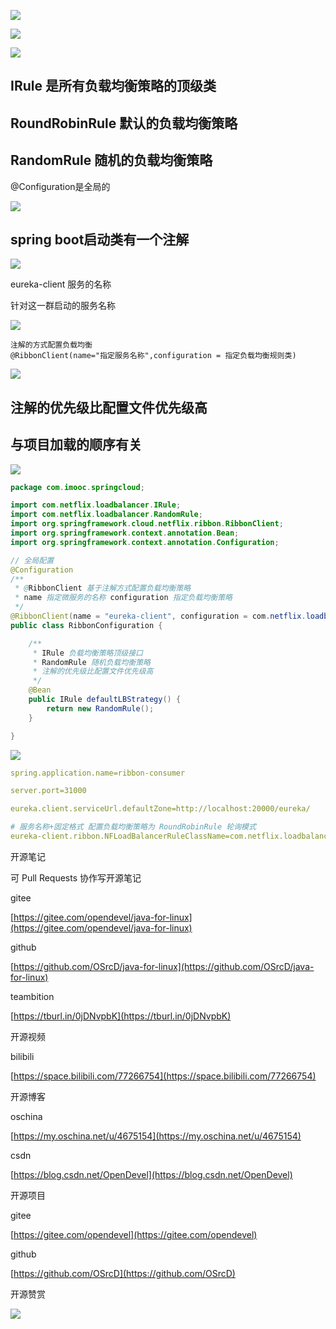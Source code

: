![](https://tcs.teambition.net/storage/31216d64f56960a99b86df2b86ae4f5ef0ce?Signature=eyJhbGciOiJIUzI1NiIsInR5cCI6IkpXVCJ9.eyJBcHBJRCI6IjU5Mzc3MGZmODM5NjMyMDAyZTAzNThmMSIsIl9hcHBJZCI6IjU5Mzc3MGZmODM5NjMyMDAyZTAzNThmMSIsIl9vcmdhbml6YXRpb25JZCI6IiIsImV4cCI6MTYxMjc5NjAxMywiaWF0IjoxNjEyMTkxMjEzLCJyZXNvdXJjZSI6Ii9zdG9yYWdlLzMxMjE2ZDY0ZjU2OTYwYTk5Yjg2ZGYyYjg2YWU0ZjVlZjBjZSJ9.wkKK8nWDQcHKaBZIwj-1uNttMYWtY5QE-Bcejg8XZxA&download=2020-09-17%20052355.png "")

![](https://tcs.teambition.net/storage/312169b3bb8c828ab7d0bcad8229393d99dc?Signature=eyJhbGciOiJIUzI1NiIsInR5cCI6IkpXVCJ9.eyJBcHBJRCI6IjU5Mzc3MGZmODM5NjMyMDAyZTAzNThmMSIsIl9hcHBJZCI6IjU5Mzc3MGZmODM5NjMyMDAyZTAzNThmMSIsIl9vcmdhbml6YXRpb25JZCI6IiIsImV4cCI6MTYxMjc5NjAxMywiaWF0IjoxNjEyMTkxMjEzLCJyZXNvdXJjZSI6Ii9zdG9yYWdlLzMxMjE2OWIzYmI4YzgyOGFiN2QwYmNhZDgyMjkzOTNkOTlkYyJ9.pIP6IihAzrxFF5FS82FU17OjdYQSCdKb-zWp8PIXGUc&download=2020-09-17%20052440.png "")

![](https://tcs.teambition.net/storage/312196507d6273fb372a80203d88c2e5fa04?Signature=eyJhbGciOiJIUzI1NiIsInR5cCI6IkpXVCJ9.eyJBcHBJRCI6IjU5Mzc3MGZmODM5NjMyMDAyZTAzNThmMSIsIl9hcHBJZCI6IjU5Mzc3MGZmODM5NjMyMDAyZTAzNThmMSIsIl9vcmdhbml6YXRpb25JZCI6IiIsImV4cCI6MTYxMjc5NjAxMywiaWF0IjoxNjEyMTkxMjEzLCJyZXNvdXJjZSI6Ii9zdG9yYWdlLzMxMjE5NjUwN2Q2MjczZmIzNzJhODAyMDNkODhjMmU1ZmEwNCJ9.zWAaQXnzg3ZBAQtapxlQaNEvgaF6YPYGgD0K-urWakU&download=image.png "")

## IRule 是所有负载均衡策略的顶级类

## RoundRobinRule 默认的负载均衡策略



## RandomRule 随机的负载均衡策略

@Configuration是全局的

![](https://tcs.teambition.net/storage/31217fb5eaeaa3c68182a033f2f667301101?Signature=eyJhbGciOiJIUzI1NiIsInR5cCI6IkpXVCJ9.eyJBcHBJRCI6IjU5Mzc3MGZmODM5NjMyMDAyZTAzNThmMSIsIl9hcHBJZCI6IjU5Mzc3MGZmODM5NjMyMDAyZTAzNThmMSIsIl9vcmdhbml6YXRpb25JZCI6IiIsImV4cCI6MTYxMjc5NjAxMywiaWF0IjoxNjEyMTkxMjEzLCJyZXNvdXJjZSI6Ii9zdG9yYWdlLzMxMjE3ZmI1ZWFlYWEzYzY4MTgyYTAzM2YyZjY2NzMwMTEwMSJ9.JJfV0LNa4nU45ZQv4U4Df0gHy7-kJo-atGCKypHsrfA&download=image.png "")

## spring boot启动类有一个注解

![](https://tcs.teambition.net/storage/3121ece9f1620316042e040e9e79651065ec?Signature=eyJhbGciOiJIUzI1NiIsInR5cCI6IkpXVCJ9.eyJBcHBJRCI6IjU5Mzc3MGZmODM5NjMyMDAyZTAzNThmMSIsIl9hcHBJZCI6IjU5Mzc3MGZmODM5NjMyMDAyZTAzNThmMSIsIl9vcmdhbml6YXRpb25JZCI6IiIsImV4cCI6MTYxMjc5NjAxMywiaWF0IjoxNjEyMTkxMjEzLCJyZXNvdXJjZSI6Ii9zdG9yYWdlLzMxMjFlY2U5ZjE2MjAzMTYwNDJlMDQwZTllNzk2NTEwNjVlYyJ9.prJbJXKGSPqWX6S4vy_U7D2GhRR7K846Axx7VlOR4eA&download=image.png "")

eureka-client 服务的名称 

针对这一群启动的服务名称

![](https://tcs.teambition.net/storage/31215023710d6bc751c4e490c792aa54463c?Signature=eyJhbGciOiJIUzI1NiIsInR5cCI6IkpXVCJ9.eyJBcHBJRCI6IjU5Mzc3MGZmODM5NjMyMDAyZTAzNThmMSIsIl9hcHBJZCI6IjU5Mzc3MGZmODM5NjMyMDAyZTAzNThmMSIsIl9vcmdhbml6YXRpb25JZCI6IiIsImV4cCI6MTYxMjc5NjAxMywiaWF0IjoxNjEyMTkxMjEzLCJyZXNvdXJjZSI6Ii9zdG9yYWdlLzMxMjE1MDIzNzEwZDZiYzc1MWM0ZTQ5MGM3OTJhYTU0NDYzYyJ9.IVOJUq0RwostIkBRldUkN6D5qyykGGm41waBnXCWL18&download=image.png "")

```text
注解的方式配置负载均衡
@RibbonClient(name="指定服务名称",configuration = 指定负载均衡规则类)
```

![](https://tcs.teambition.net/storage/312164e8b8ec44944ed568879eada6910878?Signature=eyJhbGciOiJIUzI1NiIsInR5cCI6IkpXVCJ9.eyJBcHBJRCI6IjU5Mzc3MGZmODM5NjMyMDAyZTAzNThmMSIsIl9hcHBJZCI6IjU5Mzc3MGZmODM5NjMyMDAyZTAzNThmMSIsIl9vcmdhbml6YXRpb25JZCI6IiIsImV4cCI6MTYxMjc5NjAxMywiaWF0IjoxNjEyMTkxMjEzLCJyZXNvdXJjZSI6Ii9zdG9yYWdlLzMxMjE2NGU4YjhlYzQ0OTQ0ZWQ1Njg4NzllYWRhNjkxMDg3OCJ9.apnv-KjlnrWulj-ta05s4KQHuWBTTEFK65UDteV5_4Y&download=image.png "")

## 注解的优先级比配置文件优先级高

## 与项目加载的顺序有关

![](https://tcs.teambition.net/storage/31214416447e1abd56de1f7d6fdb0143441b?Signature=eyJhbGciOiJIUzI1NiIsInR5cCI6IkpXVCJ9.eyJBcHBJRCI6IjU5Mzc3MGZmODM5NjMyMDAyZTAzNThmMSIsIl9hcHBJZCI6IjU5Mzc3MGZmODM5NjMyMDAyZTAzNThmMSIsIl9vcmdhbml6YXRpb25JZCI6IiIsImV4cCI6MTYxMjc5NjAxMywiaWF0IjoxNjEyMTkxMjEzLCJyZXNvdXJjZSI6Ii9zdG9yYWdlLzMxMjE0NDE2NDQ3ZTFhYmQ1NmRlMWY3ZDZmZGIwMTQzNDQxYiJ9.4wRIOl6mMPzqJRDjhc-GSM-RmLOV99hmlVDqsWefmdo&download=image.png "")

```java
package com.imooc.springcloud;

import com.netflix.loadbalancer.IRule;
import com.netflix.loadbalancer.RandomRule;
import org.springframework.cloud.netflix.ribbon.RibbonClient;
import org.springframework.context.annotation.Bean;
import org.springframework.context.annotation.Configuration;

// 全局配置
@Configuration
/**
 * @RibbonClient 基于注解方式配置负载均衡策略
 * name 指定微服务的名称 configuration 指定负载均衡策略
 */
@RibbonClient(name = "eureka-client", configuration = com.netflix.loadbalancer.RoundRobinRule.class)
public class RibbonConfiguration {

    /**
     * IRule 负载均衡策略顶级接口
     * RandomRule 随机负载均衡策略
     * 注解的优先级比配置文件优先级高
     */
    @Bean
    public IRule defaultLBStrategy() {
        return new RandomRule();
    }

}

```

![](https://tcs.teambition.net/storage/3121796bb67c3f0681db8aca0ecf8b5fe55c?Signature=eyJhbGciOiJIUzI1NiIsInR5cCI6IkpXVCJ9.eyJBcHBJRCI6IjU5Mzc3MGZmODM5NjMyMDAyZTAzNThmMSIsIl9hcHBJZCI6IjU5Mzc3MGZmODM5NjMyMDAyZTAzNThmMSIsIl9vcmdhbml6YXRpb25JZCI6IiIsImV4cCI6MTYxMjc5NjAxMywiaWF0IjoxNjEyMTkxMjEzLCJyZXNvdXJjZSI6Ii9zdG9yYWdlLzMxMjE3OTZiYjY3YzNmMDY4MWRiOGFjYTBlY2Y4YjVmZTU1YyJ9.THiBqB-AGxhmx1C_hg-PMIPGUB_DM9-XljdkV4OrnN0&download=image.png "")

```yaml
spring.application.name=ribbon-consumer

server.port=31000

eureka.client.serviceUrl.defaultZone=http://localhost:20000/eureka/

# 服务名称+固定格式 配置负载均衡策略为 RoundRobinRule 轮询模式
eureka-client.ribbon.NFLoadBalancerRuleClassName=com.netflix.loadbalancer.RoundRobinRule

```







开源笔记

可 Pull Requests 协作写开源笔记

gitee

[https://gitee.com/opendevel/java-for-linux](https://gitee.com/opendevel/java-for-linux)

github

[https://github.com/OSrcD/java-for-linux](https://github.com/OSrcD/java-for-linux)

teambition

[https://tburl.in/0jDNvpbK](https://tburl.in/0jDNvpbK)

开源视频

bilibili

[https://space.bilibili.com/77266754](https://space.bilibili.com/77266754)

开源博客

oschina

[https://my.oschina.net/u/4675154](https://my.oschina.net/u/4675154)

csdn

[https://blog.csdn.net/OpenDevel](https://blog.csdn.net/OpenDevel)

开源项目

gitee

[https://gitee.com/opendevel](https://gitee.com/opendevel)

github

[https://github.com/OSrcD](https://github.com/OSrcD)

开源赞赏

![](https://tcs.teambition.net/storage/3121aed56e96d914e1046f3b498b493ce232?Signature=eyJhbGciOiJIUzI1NiIsInR5cCI6IkpXVCJ9.eyJBcHBJRCI6IjU5Mzc3MGZmODM5NjMyMDAyZTAzNThmMSIsIl9hcHBJZCI6IjU5Mzc3MGZmODM5NjMyMDAyZTAzNThmMSIsIl9vcmdhbml6YXRpb25JZCI6IiIsImV4cCI6MTYxMjc5NjAxMywiaWF0IjoxNjEyMTkxMjEzLCJyZXNvdXJjZSI6Ii9zdG9yYWdlLzMxMjFhZWQ1NmU5NmQ5MTRlMTA0NmYzYjQ5OGI0OTNjZTIzMiJ9.1a3OIaUKh_UYQVzgdb2_dYW11bkpcbE7Q7DkdseHeQU&download=image.png "")

